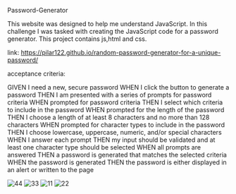 Password-Generator


This website was designed to help me understand JavaScript. In this challenge I was tasked with creating the JavaScript code for a password generator. This project contains js,html and css.

link:
https://pilar122.github.io/random-password-generator-for-a-unique-password/

acceptance criteria:

GIVEN I need a new, secure password
WHEN I click the button to generate a password
THEN I am presented with a series of prompts for password criteria
WHEN prompted for password criteria
THEN I select which criteria to include in the password
WHEN prompted for the length of the password
THEN I choose a length of at least 8 characters and no more than 128 characters
WHEN prompted for character types to include in the password
THEN I choose lowercase, uppercase, numeric, and/or special characters
WHEN I answer each prompt
THEN my input should be validated and at least one character type should be selected
WHEN all prompts are answered
THEN a password is generated that matches the selected criteria
WHEN the password is generated
THEN the password is either displayed in an alert or written to the page

![44](https://user-images.githubusercontent.com/71223784/99929109-22660900-2d09-11eb-9d12-99e899a6c949.jpeg)
![33](https://user-images.githubusercontent.com/71223784/99929136-41fd3180-2d09-11eb-81e7-f8af206b390a.jpeg)
![11](https://user-images.githubusercontent.com/71223784/99929148-50e3e400-2d09-11eb-835d-03642f127a44.jpeg)
![22](https://user-images.githubusercontent.com/71223784/99929159-61945a00-2d09-11eb-9529-bb4ea9a40332.jpeg)
